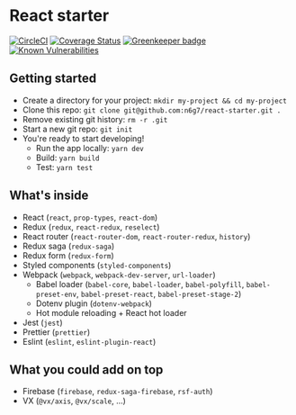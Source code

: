# React starter

[![CircleCI](https://circleci.com/gh/n6g7/react-starter.svg?style=svg)](https://circleci.com/gh/n6g7/react-starter)
[![Coverage Status](https://coveralls.io/repos/github/n6g7/react-starter/badge.svg?branch=master)](https://coveralls.io/github/n6g7/react-starter?branch=master)
[![Greenkeeper badge](https://badges.greenkeeper.io/n6g7/react-starter.svg)](https://greenkeeper.io/)
[![Known Vulnerabilities](https://snyk.io/test/github/n6g7/react-starter/badge.svg?targetFile=package.json)](https://snyk.io/test/github/n6g7/react-starter?targetFile=package.json)

## Getting started

- Create a directory for your project: `mkdir my-project && cd my-project`
- Clone this repo: `git clone git@github.com:n6g7/react-starter.git .`
- Remove existing git history: `rm -r .git`
- Start a new git repo: `git init`
- You're ready to start developing!
  - Run the app locally: `yarn dev`
  - Build: `yarn build`
  - Test: `yarn test`

## What's inside

- React (`react`, `prop-types`, `react-dom`)
- Redux (`redux`, `react-redux`, `reselect`)
- React router (`react-router-dom`, `react-router-redux`, `history`)
- Redux saga (`redux-saga`)
- Redux form (`redux-form`)
- Styled components (`styled-components`)
- Webpack (`webpack`, `webpack-dev-server`, `url-loader`)
  - Babel loader (`babel-core`, `babel-loader`, `babel-polyfill`, `babel-preset-env`, `babel-preset-react`, `babel-preset-stage-2`)
  - Dotenv plugin (`dotenv-webpack`)
  - Hot module reloading + React hot loader
- Jest (`jest`)
- Prettier (`prettier`)
- Eslint (`eslint`, `eslint-plugin-react`)

## What you could add on top

- Firebase (`firebase`, `redux-saga-firebase`, `rsf-auth`)
- VX (`@vx/axis`, `@vx/scale`, ...)
